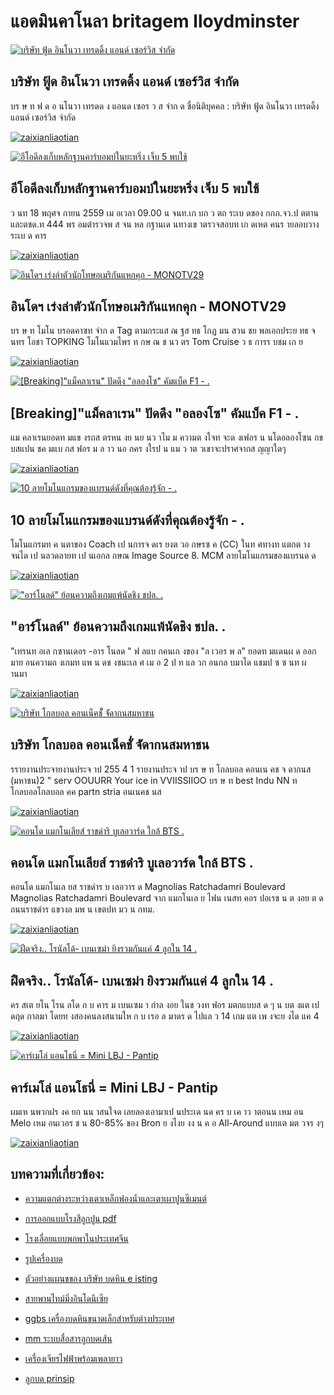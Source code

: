 # แอดมินคาโนลา britagem lloydminster
<a href="https://mnn.zoosnet.net/LR/Chatpre.aspx?id=MNN94995150&p=https://topgrinding.com/" target="_blank">![บริษัท ฟู้ด อินโนวา เทรดดิ้ง แอนด์ เซอร์วิส จำกัด](https://github.com/technlg/images/blob/main/6.jpg)</a>
## บริษัท ฟู้ด อินโนวา เทรดดิ้ง แอนด์ เซอร์วิส จำกัด
บร ษ ท ฟ ด อ นโนวา เทรดด ง แอนด เซอร ว ส จำก ด ชื่อนิติบุคคล : บริษัท ฟู้ด อินโนวา เทรดดิ้ง แอนด์ เซอร์วิส จำกัด
<a href="https://mnn.zoosnet.net/LR/Chatpre.aspx?id=MNN94995150&p=https://topgrinding.com/" target="_blank"><img src="https://github.com/technlg/images/raw/main/chat11.jpg" alt="zaixianliaotian"/></a><a href="//whatsapp.shibangsoft.com/WhatsApp.php" ><img src="https://github.com/technlg/images/raw/main/chat11.png" alt=""></a>
<a href="https://mnn.zoosnet.net/LR/Chatpre.aspx?id=MNN94995150&p=https://topgrinding.com/" target="_blank">![อีโอดีลงเก็บหลักฐานคาร์บอมบ์ในยะหริ่ง เจ็บ 5 พบใช้ ](https://github.com/technlg/images/blob/main/42.jpg)</a>
## อีโอดีลงเก็บหลักฐานคาร์บอมบ์ในยะหริ่ง เจ็บ 5 พบใช้ 
ว นท 18 พฤศจ กายน 2559 เม อเวลา 09.00 น จนท.เก บก ว ตถ ระเบ ดของ กกภ.จว.ป ตตานและตชด.ท 444 พร อมตำรวจพ ส จน หล กฐานเด นทางเข าตรวจสอบท เก ดเหต คนร ายลอบวางระเบ ด คาร 
<a href="https://mnn.zoosnet.net/LR/Chatpre.aspx?id=MNN94995150&p=https://topgrinding.com/" target="_blank"><img src="https://github.com/technlg/images/raw/main/chat11.jpg" alt="zaixianliaotian"/></a><a href="//whatsapp.shibangsoft.com/WhatsApp.php" ><img src="https://github.com/technlg/images/raw/main/chat11.png" alt=""></a>
<a href="https://mnn.zoosnet.net/LR/Chatpre.aspx?id=MNN94995150&p=https://topgrinding.com/" target="_blank">![อินโดฯ เร่งล่าตัวนักโทษอเมริกันแหกคุก - MONOTV29](https://github.com/technlg/images/blob/main/63.jpg)</a>
## อินโดฯ เร่งล่าตัวนักโทษอเมริกันแหกคุก - MONOTV29
บร ษ ท โมโน บรอดคาซท จำก ด Tag ตามกระแส ณ ฐส ทธ โกฏ มน สวน ชย พลเอกประย ทธ จ นทร โอชา TOPKING โมโนแวมไพร ท กษ ณ ช นว ตร Tom Cruise ว ธ การร บชม เก ย 
<a href="https://mnn.zoosnet.net/LR/Chatpre.aspx?id=MNN94995150&p=https://topgrinding.com/" target="_blank"><img src="https://github.com/technlg/images/raw/main/chat11.jpg" alt="zaixianliaotian"/></a><a href="//whatsapp.shibangsoft.com/WhatsApp.php" ><img src="https://github.com/technlg/images/raw/main/chat11.png" alt=""></a>
<a href="https://mnn.zoosnet.net/LR/Chatpre.aspx?id=MNN94995150&p=https://topgrinding.com/" target="_blank">![[Breaking]"แม็คลาเรน" ปัดดึง "อลองโซ" คัมแบ็ค F1 - .](https://github.com/technlg/images/blob/main/54.jpg)</a>
## [Breaking]"แม็คลาเรน" ปัดดึง "อลองโซ" คัมแบ็ค F1 - .
แม คลาเรนยอดท มแข งรถส ตรหน งย นย นว าไม ม ความต งใจท จะด งเฟอร น นโดอลองโซน กข บสแปน ชค มแบ กส ฟอร ม ล าว นอ กคร งใรป น แม ว าต วเขาจะปราศจากส ญญาใดๆ 
<a href="https://mnn.zoosnet.net/LR/Chatpre.aspx?id=MNN94995150&p=https://topgrinding.com/" target="_blank"><img src="https://github.com/technlg/images/raw/main/chat11.jpg" alt="zaixianliaotian"/></a><a href="//whatsapp.shibangsoft.com/WhatsApp.php" ><img src="https://github.com/technlg/images/raw/main/chat11.png" alt=""></a>
<a href="https://mnn.zoosnet.net/LR/Chatpre.aspx?id=MNN94995150&p=https://topgrinding.com/" target="_blank">![10 ลายโมโนแกรมของแบรนด์ดังที่คุณต้องรู้จัก - .](https://github.com/technlg/images/blob/main/20.jpg)</a>
## 10 ลายโมโนแกรมของแบรนด์ดังที่คุณต้องรู้จัก - .
โมโนแกรมท ค นตาของ Coach เป นการจ ดเร ยงต วอ กษรซ ค (CC) ในท ศทางท แตกต าง จนได เป นลวดลายท เป นเอกล กษณ Image Source 8. MCM ลายโมโนแกรมของแบรนด ด 
<a href="https://mnn.zoosnet.net/LR/Chatpre.aspx?id=MNN94995150&p=https://topgrinding.com/" target="_blank"><img src="https://github.com/technlg/images/raw/main/chat11.jpg" alt="zaixianliaotian"/></a><a href="//whatsapp.shibangsoft.com/WhatsApp.php" ><img src="https://github.com/technlg/images/raw/main/chat11.png" alt=""></a>
<a href="https://mnn.zoosnet.net/LR/Chatpre.aspx?id=MNN94995150&p=https://topgrinding.com/" target="_blank">!["อาร์โนลด์" ย้อนความถึงเกมแพ้นัดชิง ชปล. .](https://github.com/technlg/images/blob/main/59.jpg)</a>
## "อาร์โนลด์" ย้อนความถึงเกมแพ้นัดชิง ชปล. .
"เทรนท อเล กซานเดอร -อาร โนลด " ฟ ลแบ กคนเก งของ "ล เวอร พ ล" ยอดท มแดนผ ด ออกมาย อนความถ งเกมท แพ น ดช งชนะเล ศ เม อ 2 ป ท แล วก อนกล บมาได แชมป ซ ซ นท ผ านมา
<a href="https://mnn.zoosnet.net/LR/Chatpre.aspx?id=MNN94995150&p=https://topgrinding.com/" target="_blank"><img src="https://github.com/technlg/images/raw/main/chat11.jpg" alt="zaixianliaotian"/></a><a href="//whatsapp.shibangsoft.com/WhatsApp.php" ><img src="https://github.com/technlg/images/raw/main/chat11.png" alt=""></a>
<a href="https://mnn.zoosnet.net/LR/Chatpre.aspx?id=MNN94995150&p=https://topgrinding.com/" target="_blank">![บริษัท โกลบอล คอนเน็คชั่ั่ จํัดากนสมหาชน](https://github.com/technlg/images/blob/main/4.jpg)</a>
## บริษัท โกลบอล คอนเน็คชั่ั่ จํัดากนสมหาชน
รรายงานประจายงานประจ าป 255 4 1 รายงานประจ าป บร ษ ท โกลบอล คอนเน คช จ ดากนส (มหาชน)2 " serv OOUURR Your ice in VVIISSIIOO บร ษ ท best Indu NN ท โกลบอลโกลบอล คค partn stria อนเนคช นส
<a href="https://mnn.zoosnet.net/LR/Chatpre.aspx?id=MNN94995150&p=https://topgrinding.com/" target="_blank"><img src="https://github.com/technlg/images/raw/main/chat11.jpg" alt="zaixianliaotian"/></a><a href="//whatsapp.shibangsoft.com/WhatsApp.php" ><img src="https://github.com/technlg/images/raw/main/chat11.png" alt=""></a>
<a href="https://mnn.zoosnet.net/LR/Chatpre.aspx?id=MNN94995150&p=https://topgrinding.com/" target="_blank">![คอนโด แมกโนเลียส์ ราชดำริ บูเลอวาร์ด ใกล้ BTS .](https://github.com/technlg/images/blob/main/27.jpg)</a>
## คอนโด แมกโนเลียส์ ราชดำริ บูเลอวาร์ด ใกล้ BTS .
คอนโด แมกโนเล ยส ราชดำร บ เลอวาร ด Magnolias Ratchadamri Boulevard Magnolias Ratchadamri Boulevard จาก แมกโนเล ย ไฟน เนสท คอร ปอเรช น ต งอย ต ดถนนราชดำร แขวงล มพ น เขตปท มว น กทม.
<a href="https://mnn.zoosnet.net/LR/Chatpre.aspx?id=MNN94995150&p=https://topgrinding.com/" target="_blank"><img src="https://github.com/technlg/images/raw/main/chat11.jpg" alt="zaixianliaotian"/></a><a href="//whatsapp.shibangsoft.com/WhatsApp.php" ><img src="https://github.com/technlg/images/raw/main/chat11.png" alt=""></a>
<a href="https://mnn.zoosnet.net/LR/Chatpre.aspx?id=MNN94995150&p=https://topgrinding.com/" target="_blank">![ฝืดจริง.. โรนัลโด้- เบนเซม่า ยิงรวมกันแค่ 4 ลูกใน 14 .](https://github.com/technlg/images/blob/main/21.jpg)</a>
## ฝืดจริง.. โรนัลโด้- เบนเซม่า ยิงรวมกันแค่ 4 ลูกใน 14 .
คร สเต ยโน โรน ลโด ก บ คาร ม เบนเซม า กำล งอย ในช วงท ฟอร มตกแบบส ด ๆ น บต งแต เป ดฤด กาลมา โดยท งสองคนลงสนามให ก บ เรอ ล มาดร ด ไปแล ว 14 เกม แต เพ งจะย งได แค 4 
<a href="https://mnn.zoosnet.net/LR/Chatpre.aspx?id=MNN94995150&p=https://topgrinding.com/" target="_blank"><img src="https://github.com/technlg/images/raw/main/chat11.jpg" alt="zaixianliaotian"/></a><a href="//whatsapp.shibangsoft.com/WhatsApp.php" ><img src="https://github.com/technlg/images/raw/main/chat11.png" alt=""></a>
<a href="https://mnn.zoosnet.net/LR/Chatpre.aspx?id=MNN94995150&p=https://topgrinding.com/" target="_blank">![คาร์เมโล่ แอนโธนี่ = Mini LBJ - Pantip](https://github.com/technlg/images/blob/main/48.jpg)</a>
## คาร์เมโล่ แอนโธนี่ = Mini LBJ - Pantip
ผมเห นพวกฝร งค ยก นน าสนใจด เลยลองเอามาเป นประเด นด คร บ เค าว าตอนน เหม อน Melo เหม อนเวอร ช น 80-85% ของ Bron ย งไงย งง น ค อ All-Around แบบเต มต วจร งๆ
<a href="https://mnn.zoosnet.net/LR/Chatpre.aspx?id=MNN94995150&p=https://topgrinding.com/" target="_blank"><img src="https://github.com/technlg/images/raw/main/chat11.jpg" alt="zaixianliaotian"/></a><a href="//whatsapp.shibangsoft.com/WhatsApp.php" ><img src="https://github.com/technlg/images/raw/main/chat11.png" alt=""></a>
## บทความที่เกี่ยวข้อง:
* [ความแตกต่างระหว่างเตาเหล็กฟองน้ำและเตาเผาปูนซีเมนต์](%E0%B8%84%E0%B8%A7%E0%B8%B2%E0%B8%A1%E0%B9%81%E0%B8%95%E0%B8%81%E0%B8%95%E0%B9%88%E0%B8%B2%E0%B8%87%E0%B8%A3%E0%B8%B0%E0%B8%AB%E0%B8%A7%E0%B9%88%E0%B8%B2%E0%B8%87%E0%B9%80%E0%B8%95%E0%B8%B2%E0%B9%80%E0%B8%AB%E0%B8%A5%E0%B9%87%E0%B8%81%E0%B8%9F%E0%B8%AD%E0%B8%87%E0%B8%99%E0%B9%89%E0%B8%B3%E0%B9%81%E0%B8%A5%E0%B8%B0%E0%B9%80%E0%B8%95%E0%B8%B2%E0%B9%80%E0%B8%9C%E0%B8%B2%E0%B8%9B%E0%B8%B9%E0%B8%99%E0%B8%8B%E0%B8%B5%E0%B9%80%E0%B8%A1%E0%B8%99%E0%B8%95%E0%B9%8C.md)
* [การออกแบบโรงสีลูกปูน pdf](%E0%B8%81%E0%B8%B2%E0%B8%A3%E0%B8%AD%E0%B8%AD%E0%B8%81%E0%B9%81%E0%B8%9A%E0%B8%9A%E0%B9%82%E0%B8%A3%E0%B8%87%E0%B8%AA%E0%B8%B5%E0%B8%A5%E0%B8%B9%E0%B8%81%E0%B8%9B%E0%B8%B9%E0%B8%99%20pdf.md)
* [โรงเลื่อยแบบพกพาในประเทศจีน](%E0%B9%82%E0%B8%A3%E0%B8%87%E0%B9%80%E0%B8%A5%E0%B8%B7%E0%B9%88%E0%B8%AD%E0%B8%A2%E0%B9%81%E0%B8%9A%E0%B8%9A%E0%B8%9E%E0%B8%81%E0%B8%9E%E0%B8%B2%E0%B9%83%E0%B8%99%E0%B8%9B%E0%B8%A3%E0%B8%B0%E0%B9%80%E0%B8%97%E0%B8%A8%E0%B8%88%E0%B8%B5%E0%B8%99.md)
* [รูปเครื่องบด](%E0%B8%A3%E0%B8%B9%E0%B8%9B%E0%B9%80%E0%B8%84%E0%B8%A3%E0%B8%B7%E0%B9%88%E0%B8%AD%E0%B8%87%E0%B8%9A%E0%B8%94.md)
* [ตัวอย่างแผนขของ บริษัท บดหิน e isting](%E0%B8%95%E0%B8%B1%E0%B8%A7%E0%B8%AD%E0%B8%A2%E0%B9%88%E0%B8%B2%E0%B8%87%E0%B9%81%E0%B8%9C%E0%B8%99%E0%B8%82%E0%B8%82%E0%B8%AD%E0%B8%87%20%E0%B8%9A%E0%B8%A3%E0%B8%B4%E0%B8%A9%E0%B8%B1%E0%B8%97%20%E0%B8%9A%E0%B8%94%E0%B8%AB%E0%B8%B4%E0%B8%99%20e%20isting.md)
* [สายพานไทม์มิ่งอินโดนีเซีย](%E0%B8%AA%E0%B8%B2%E0%B8%A2%E0%B8%9E%E0%B8%B2%E0%B8%99%E0%B9%84%E0%B8%97%E0%B8%A1%E0%B9%8C%E0%B8%A1%E0%B8%B4%E0%B9%88%E0%B8%87%E0%B8%AD%E0%B8%B4%E0%B8%99%E0%B9%82%E0%B8%94%E0%B8%99%E0%B8%B5%E0%B9%80%E0%B8%8B%E0%B8%B5%E0%B8%A2.md)
* [ggbs เครื่องบดหินขนาดเล็กสำหรับต่างประเทศ](ggbs%20%E0%B9%80%E0%B8%84%E0%B8%A3%E0%B8%B7%E0%B9%88%E0%B8%AD%E0%B8%87%E0%B8%9A%E0%B8%94%E0%B8%AB%E0%B8%B4%E0%B8%99%E0%B8%82%E0%B8%99%E0%B8%B2%E0%B8%94%E0%B9%80%E0%B8%A5%E0%B9%87%E0%B8%81%E0%B8%AA%E0%B8%B3%E0%B8%AB%E0%B8%A3%E0%B8%B1%E0%B8%9A%E0%B8%95%E0%B9%88%E0%B8%B2%E0%B8%87%E0%B8%9B%E0%B8%A3%E0%B8%B0%E0%B9%80%E0%B8%97%E0%B8%A8.md)
* [mm ระบบสื่อสารลูกบดเส้น](mm%20%E0%B8%A3%E0%B8%B0%E0%B8%9A%E0%B8%9A%E0%B8%AA%E0%B8%B7%E0%B9%88%E0%B8%AD%E0%B8%AA%E0%B8%B2%E0%B8%A3%E0%B8%A5%E0%B8%B9%E0%B8%81%E0%B8%9A%E0%B8%94%E0%B9%80%E0%B8%AA%E0%B9%89%E0%B8%99.md)
* [เครื่องเจียรไฟฟ้าพร้อมเพลายาว](%E0%B9%80%E0%B8%84%E0%B8%A3%E0%B8%B7%E0%B9%88%E0%B8%AD%E0%B8%87%E0%B9%80%E0%B8%88%E0%B8%B5%E0%B8%A2%E0%B8%A3%E0%B9%84%E0%B8%9F%E0%B8%9F%E0%B9%89%E0%B8%B2%E0%B8%9E%E0%B8%A3%E0%B9%89%E0%B8%AD%E0%B8%A1%E0%B9%80%E0%B8%9E%E0%B8%A5%E0%B8%B2%E0%B8%A2%E0%B8%B2%E0%B8%A7.md)
* [ลูกบด prinsip](%E0%B8%A5%E0%B8%B9%E0%B8%81%E0%B8%9A%E0%B8%94%20prinsip.md)
